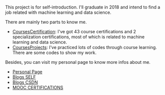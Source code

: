 This project is for self-introduction.
I'll graduate in 2018 and intend to find a job related with machine learning and data science. 

There are mainly two parts to know me.

- [CoursesCertification](/CoursesCertification): I've got 43 course certifications and 2 specialization certifications, most of which is related to machine learning and data science.
- [CoursesProjects](/CoursesProjects): I've practiced lots of codes through course learning. There are some codes to show my work.

Besides, you can visit my personal page to know more infos about me.

- [Personal Page](http://younggy.com/)
- [Blogs SELF](http://blog.younggy.com/)
- [Blogs CSDN](http://blog.csdn.net/young_gy)
- [MOOC CERTIFICATIONS](http://younggy.com/moocs.html)
